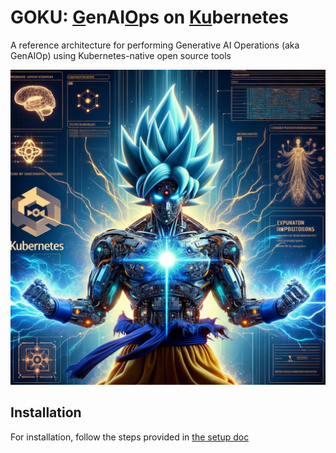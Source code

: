 # GOKU: <u>G</u>enAI<u>O</u>ps on <u>Ku</u>bernetes
A reference architecture for performing Generative AI Operations (aka GenAIOp) using Kubernetes-native open source tools

![](docs/assets/goku.webp)


## Installation
For installation, follow the steps provided in [the setup doc](docs/installation_guide.md)